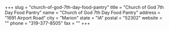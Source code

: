 +++
slug = "church-of-god-7th-day-food-pantry"
title = "Church of God 7th Day  Food Pantry"
name = "Church of God 7th Day  Food Pantry"
address = "1691 Airport Road"
city = "Marion"
state = "IA"
postal = "52302"
website = ""
phone = "319-377-8505"
fax = ""
+++
